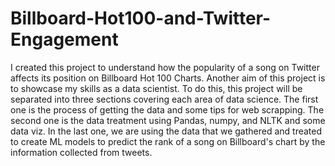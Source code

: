 # Billboard-Hot100-and-Twitter-Engagement

I created this project to understand how the popularity of a song on Twitter affects its position on Billboard Hot 100 Charts. Another aim of this project is to showcase my skills as a data scientist. To do this, this project will be separated into three sections covering each area of data science. The first one is the process of getting the data and some tips for web scrapping. The second one is the data treatment using Pandas, numpy, and NLTK and some data viz. In the last one, we are using the data that we gathered and treated to create ML models to predict the rank of a song on Billboard's chart by the information collected from tweets.
